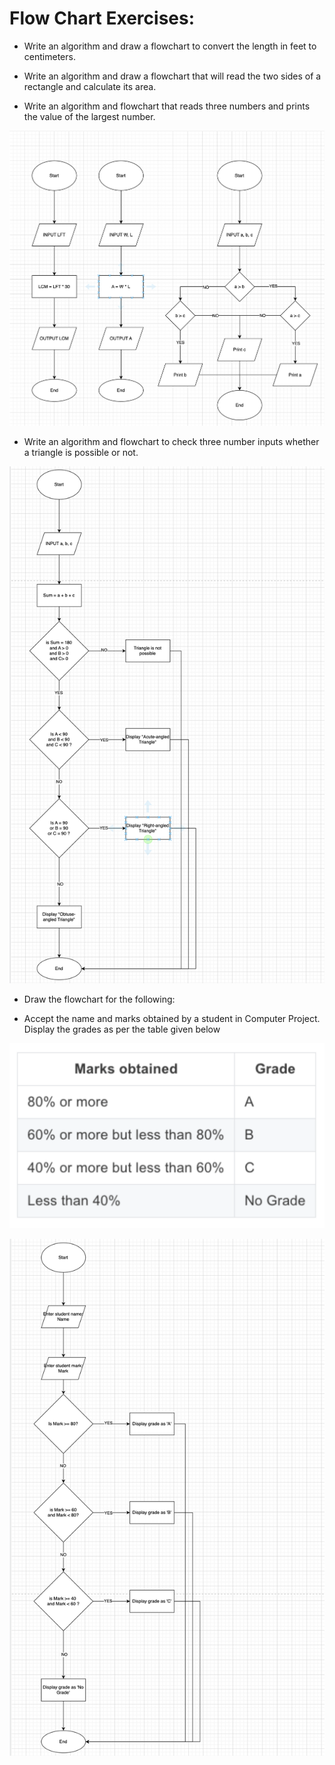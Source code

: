 # Flow Chart Exercises:
- Write an algorithm and draw a flowchart to convert the length in feet to centimeters.

-  Write an algorithm and draw a flowchart that will read the two sides of a rectangle and calculate its area.

- Write an algorithm and flowchart that reads three numbers and prints the value of the largest number.

![Exercise 1, 2, 3](../1-2-3.png)

- Write an algorithm and flowchart to check three number inputs whether a triangle is possible or not.

![Exercise 4](../4.png)

- Draw the flowchart for the following:

- Accept the name and marks obtained by a student in Computer Project. Display the grades as per the table given below

![](../question5.png)

![Exercise 5](../5.png)
